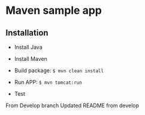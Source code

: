 # Maven sample app

## Installation

- Install Java
- Install Maven

- Build package: `$ mvn clean install`

- Run APP: `$ mvn tomcat:run`
  
- Test

From Develop branch
Updated README from develop
